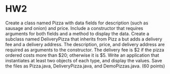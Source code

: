 # HW2
Create a class named Pizza with data fields for description (such as sausage and onion) and 
price. Include a constructor that requires arguments for both fields and a method to display the 
data. Create a subclass named DeliveryPizza that inherits from Pizz a but adds a delivery fee and 
a delivery address. The description, price, and delivery address are required as arguments to 
the constructor. The delivery fee is $2 if the pizza ordered costs more than $20;  otherwise it is 
$5. Write an application that instantiates at least two objects of each type, and display the 
values. Save the files as Pizza.java, DeliveryPizza.java, and DemoPizzas.java. (60 points)
